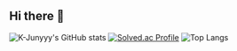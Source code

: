 ## Hi there 👋


![K-Junyyy's GitHub stats](https://github-readme-stats.vercel.app/api?username=twocupoframen&show_icons=true&theme=dark) 
[![Solved.ac Profile](http://mazassumnida.wtf/api/generate_badge?boj=twocupoframen)](https://solved.ac/twocupoframen)
![Top Langs](https://github-readme-stats.vercel.app/api/top-langs/?username=acupoframen)
<!--
**acupoframen/acupoframen** is a ✨ _special_ ✨ repository because its `README.md` (this file) appears on your GitHub profile.

Here are some ideas to get you started:

- 🔭 I’m currently working on ...
- 🌱 I’m currently learning ...
- 👯 I’m looking to collaborate on ...
- 🤔 I’m looking for help with ...
- 💬 Ask me about ...
- 📫 How to reach me: ...
- 😄 Pronouns: ...
- ⚡ Fun fact: ...
-->
